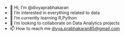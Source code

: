 - 👋 Hi, I’m @divyaprabhakaran
- 👀 I’m interested in everything related to data
- 🌱 I’m currently learning R,Python
- 💞️ I’m looking to collaborate on Data Analytics projects
- 📫 How to reach me divya.prabhakaran85@gmail.com

<!---
divyaprabhakaran/divyaprabhakaran is a ✨ special ✨ repository because its `README.md` (this file) appears on your GitHub profile.
You can click the Preview link to take a look at your changes.
--->
